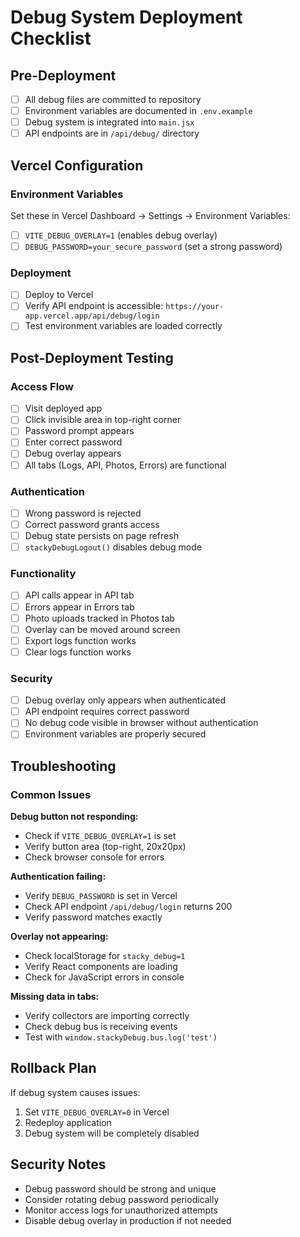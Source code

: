 # Debug System Deployment Checklist

## Pre-Deployment

- [ ] All debug files are committed to repository
- [ ] Environment variables are documented in `.env.example`
- [ ] Debug system is integrated into `main.jsx`
- [ ] API endpoints are in `/api/debug/` directory

## Vercel Configuration

### Environment Variables
Set these in Vercel Dashboard → Settings → Environment Variables:

- [ ] `VITE_DEBUG_OVERLAY=1` (enables debug overlay)
- [ ] `DEBUG_PASSWORD=your_secure_password` (set a strong password)

### Deployment
- [ ] Deploy to Vercel
- [ ] Verify API endpoint is accessible: `https://your-app.vercel.app/api/debug/login`
- [ ] Test environment variables are loaded correctly

## Post-Deployment Testing

### Access Flow
- [ ] Visit deployed app
- [ ] Click invisible area in top-right corner
- [ ] Password prompt appears
- [ ] Enter correct password
- [ ] Debug overlay appears
- [ ] All tabs (Logs, API, Photos, Errors) are functional

### Authentication
- [ ] Wrong password is rejected
- [ ] Correct password grants access
- [ ] Debug state persists on page refresh
- [ ] `stackyDebugLogout()` disables debug mode

### Functionality
- [ ] API calls appear in API tab
- [ ] Errors appear in Errors tab
- [ ] Photo uploads tracked in Photos tab
- [ ] Overlay can be moved around screen
- [ ] Export logs function works
- [ ] Clear logs function works

### Security
- [ ] Debug overlay only appears when authenticated
- [ ] API endpoint requires correct password
- [ ] No debug code visible in browser without authentication
- [ ] Environment variables are properly secured

## Troubleshooting

### Common Issues

**Debug button not responding:**
- Check if `VITE_DEBUG_OVERLAY=1` is set
- Verify button area (top-right, 20x20px)
- Check browser console for errors

**Authentication failing:**
- Verify `DEBUG_PASSWORD` is set in Vercel
- Check API endpoint `/api/debug/login` returns 200
- Verify password matches exactly

**Overlay not appearing:**
- Check localStorage for `stacky_debug=1`
- Verify React components are loading
- Check for JavaScript errors in console

**Missing data in tabs:**
- Verify collectors are importing correctly
- Check debug bus is receiving events
- Test with `window.stackyDebug.bus.log('test')`

## Rollback Plan

If debug system causes issues:

1. Set `VITE_DEBUG_OVERLAY=0` in Vercel
2. Redeploy application
3. Debug system will be completely disabled

## Security Notes

- Debug password should be strong and unique
- Consider rotating debug password periodically
- Monitor access logs for unauthorized attempts
- Disable debug overlay in production if not needed
